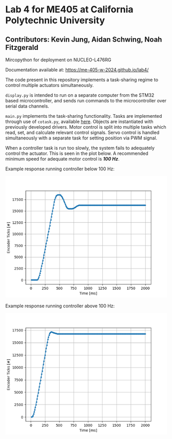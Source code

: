# Lab 4 for ME405 at California Polytechnic University

## Contributors: Kevin Jung, Aidan Schwing, Noah Fitzgerald

Mircopython for deployment on NUCLEO-L476RG

Documentation available at: https://me-405-w-2024.github.io/lab4/

The code present in this repository implements a task-sharing regime to control multiple actuators simultaneously. 

`display.py` is intended to run on a separate computer from the STM32 based microcontroller, and sends run commands to the microcontroller over serial data channels.

`main.py` implements the task-sharing functionality. Tasks are implemented through use of `cotask.py`, available [here](https://github.com/spluttflob/ME405-Support). Objects are instantiated with previously developed drivers. Motor control is split into multiple tasks which read, set, and calculate relevant control signals. Servo control is handled simultaneously with a separate task for setting position via PWM signal. 

When a controller task is run too slowly, the system fails to adequately control the actuator. This is seen in the plot below. A recommended minimum speed for adequate motor control is ***100 Hz***. 

Example response running controller below 100 Hz:

![100ms controller period](https://github.com/ME-405-w-2024/lab4/blob/main/ControllerSpeedResponses/100ms.png)

Example response running controller above 100 Hz:

![10 ms controller period](https://github.com/ME-405-w-2024/lab4/blob/main/ControllerSpeedResponses/10ms.png)
